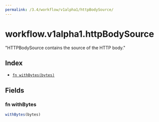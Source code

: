 ```yaml
---
permalink: /3.4/workflow/v1alpha1/httpBodySource/
---
```


# workflow.v1alpha1.httpBodySource

"HTTPBodySource contains the source of the HTTP body."

## Index

* [`fn withBytes(bytes)`](#fn-withbytes)

## Fields

### fn withBytes

```ts
withBytes(bytes)
```

